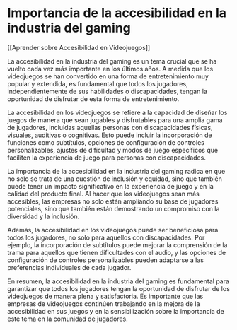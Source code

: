 # Importancia de la accesibilidad en la industria del gaming

[[Aprender sobre Accesibilidad en Videojuegos]]

La accesibilidad en la industria del gaming es un tema crucial que se ha vuelto cada vez más importante en los últimos años. A medida que los videojuegos se han convertido en una forma de entretenimiento muy popular y extendida, es fundamental que todos los jugadores, independientemente de sus habilidades o discapacidades, tengan la oportunidad de disfrutar de esta forma de entretenimiento.

La accesibilidad en los videojuegos se refiere a la capacidad de diseñar los juegos de manera que sean jugables y disfrutables para una amplia gama de jugadores, incluidas aquellas personas con discapacidades físicas, visuales, auditivas o cognitivas. Esto puede incluir la incorporación de funciones como subtítulos, opciones de configuración de controles personalizables, ajustes de dificultad y modos de juego específicos que faciliten la experiencia de juego para personas con discapacidades.

La importancia de la accesibilidad en la industria del gaming radica en que no solo se trata de una cuestión de inclusión y equidad, sino que también puede tener un impacto significativo en la experiencia de juego y en la calidad del producto final. Al hacer que los videojuegos sean más accesibles, las empresas no solo están ampliando su base de jugadores potenciales, sino que también están demostrando un compromiso con la diversidad y la inclusión.

Además, la accesibilidad en los videojuegos puede ser beneficiosa para todos los jugadores, no solo para aquellos con discapacidades. Por ejemplo, la incorporación de subtítulos puede mejorar la comprensión de la trama para aquellos que tienen dificultades con el audio, y las opciones de configuración de controles personalizables pueden adaptarse a las preferencias individuales de cada jugador.

En resumen, la accesibilidad en la industria del gaming es fundamental para garantizar que todos los jugadores tengan la oportunidad de disfrutar de los videojuegos de manera plena y satisfactoria. Es importante que las empresas de videojuegos continúen trabajando en la mejora de la accesibilidad en sus juegos y en la sensibilización sobre la importancia de este tema en la comunidad de jugadores.
